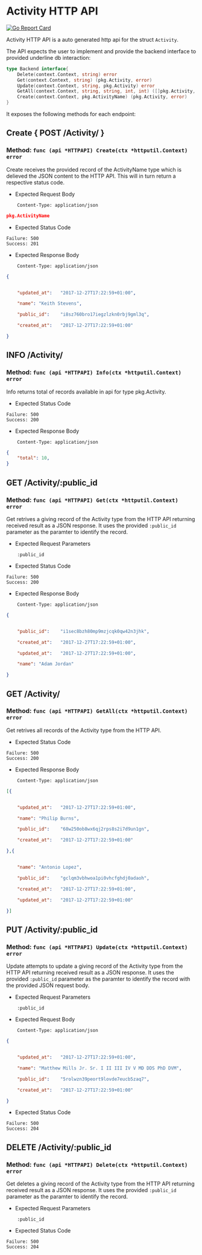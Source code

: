 Activity HTTP API 
===============================

[![Go Report Card](https://goreportcard.com/badge/github.com/gokit/tenancykit/pkg/resources/activityapi)](https://goreportcard.com/report/github.com/gokit/tenancykit/pkg/resources/activityapi)

Activity HTTP API is a auto generated http api for the struct `Activity`.

The API expects the user to implement and provide the backend interface to provided underline db interaction:

```go
type Backend interface{
    Delete(context.Context, string) error
    Get(context.Context, string) (pkg.Activity, error)
    Update(context.Context, string, pkg.Activity) error
    GetAll(context.Context, string, string, int, int) ([]pkg.Activity, int, error)
    Create(context.Context, pkg.ActivityName) (pkg.Activity, error)
}
```

It exposes the following methods for each endpoint:

## Create { POST /Activity/ }
### Method: `func (api *HTTPAPI) Create(ctx *httputil.Context) error`

Create receives the provided record of the ActivityName type which is delieved the 
JSON content to the HTTP API. This will in turn return a respective status code.

- Expected Request Body

```http
    Content-Type: application/json
```

```json
pkg.ActivityName
```

- Expected Status Code

```
Failure: 500
Success: 201
```

- Expected Response Body

```http
    Content-Type: application/json
```

```json
{


    "updated_at":	"2017-12-27T17:22:59+01:00",

    "name":	"Keith Stevens",

    "public_id":	"i8sz760bro17iegzlzkn0rbj9gml3q",

    "created_at":	"2017-12-27T17:22:59+01:00"

}
```

## INFO /Activity/
### Method: `func (api *HTTPAPI) Info(ctx *httputil.Context) error`

Info returns total of records available in api for type pkg.Activity.

- Expected Status Code

```
Failure: 500
Success: 200
```

- Expected Response Body

```http
    Content-Type: application/json
```

```json
{
    "total": 10,
}
```

## GET /Activity/:public_id
### Method: `func (api *HTTPAPI) Get(ctx *httputil.Context) error`

Get retrives a giving record of the Activity type from the HTTP API returning received result as a JSON
response. It uses the provided `:public_id` parameter as the paramter to identify the record.

- Expected Request Parameters

```
    :public_id
```

- Expected Status Code

```
Failure: 500
Success: 200
```

- Expected Response Body

```http
    Content-Type: application/json
```

```json
{


    "public_id":	"i1sec8bzh80mp9mzjcqk0qw42n3jhk",

    "created_at":	"2017-12-27T17:22:59+01:00",

    "updated_at":	"2017-12-27T17:22:59+01:00",

    "name":	"Adam Jordan"

}
```

## GET /Activity/
### Method: `func (api *HTTPAPI) GetAll(ctx *httputil.Context) error`

Get retrives all records of the Activity type from the HTTP API.

- Expected Status Code

```
Failure: 500
Success: 200
```

- Expected Response Body

```http
    Content-Type: application/json
```

```json
[{


    "updated_at":	"2017-12-27T17:22:59+01:00",

    "name":	"Philip Burns",

    "public_id":	"68w250ob8wx6qj2rps8s2i7d9un1gn",

    "created_at":	"2017-12-27T17:22:59+01:00"

},{


    "name":	"Antonio Lopez",

    "public_id":	"gclqm3vbhwoa1pi0vhcfghdj0adaoh",

    "created_at":	"2017-12-27T17:22:59+01:00",

    "updated_at":	"2017-12-27T17:22:59+01:00"

}]
```

## PUT /Activity/:public_id
### Method: `func (api *HTTPAPI) Update(ctx *httputil.Context) error`

Update attempts to update a giving record of the Activity type from the HTTP API returning received result as a JSON
response. It uses the provided `:public_id` parameter as the paramter to identify the record with the provided JSON request body.

- Expected Request Parameters

```
    :public_id
```

- Expected Request Body

```http
    Content-Type: application/json
```

```json
{


    "updated_at":	"2017-12-27T17:22:59+01:00",

    "name":	"Matthew Mills Jr. Sr. I II III IV V MD DDS PhD DVM",

    "public_id":	"5rolwzn39peort9lovde7eucb5zaq7",

    "created_at":	"2017-12-27T17:22:59+01:00"

}
```

- Expected Status Code

```
Failure: 500
Success: 204
```

## DELETE /Activity/:public_id
### Method: `func (api *HTTPAPI) Delete(ctx *httputil.Context) error`

Get deletes a giving record of the Activity type from the HTTP API returning received result as a JSON
response. It uses the provided `:public_id` parameter as the paramter to identify the record.

- Expected Request Parameters

```
    :public_id
```

- Expected Status Code

```
Failure: 500
Success: 204
```

